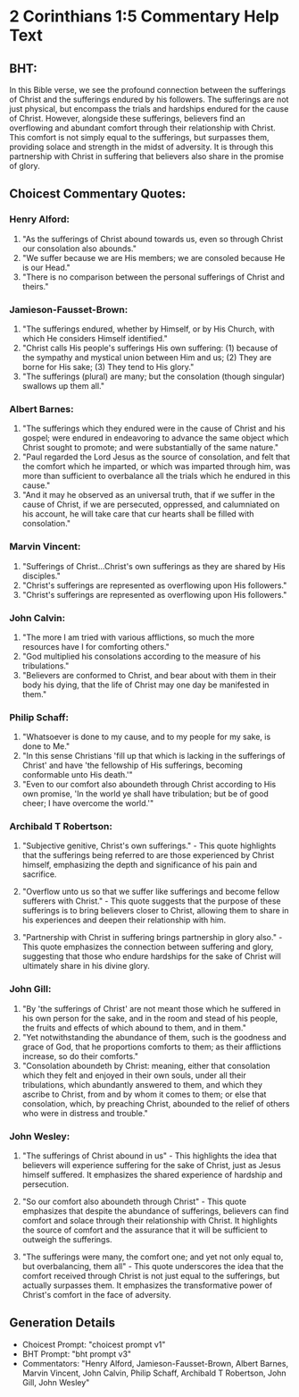 # 2 Corinthians 1:5 Commentary Help Text

## BHT:
In this Bible verse, we see the profound connection between the sufferings of Christ and the sufferings endured by his followers. The sufferings are not just physical, but encompass the trials and hardships endured for the cause of Christ. However, alongside these sufferings, believers find an overflowing and abundant comfort through their relationship with Christ. This comfort is not simply equal to the sufferings, but surpasses them, providing solace and strength in the midst of adversity. It is through this partnership with Christ in suffering that believers also share in the promise of glory.

## Choicest Commentary Quotes:
### Henry Alford:
1. "As the sufferings of Christ abound towards us, even so through Christ our consolation also abounds." 
2. "We suffer because we are His members; we are consoled because He is our Head." 
3. "There is no comparison between the personal sufferings of Christ and theirs."

### Jamieson-Fausset-Brown:
1. "The sufferings endured, whether by Himself, or by His Church, with which He considers Himself identified."
2. "Christ calls His people's sufferings His own suffering: (1) because of the sympathy and mystical union between Him and us; (2) They are borne for His sake; (3) They tend to His glory."
3. "The sufferings (plural) are many; but the consolation (though singular) swallows up them all."

### Albert Barnes:
1. "The sufferings which they endured were in the cause of Christ and his gospel; were endured in endeavoring to advance the same object which Christ sought to promote; and were substantially of the same nature."
2. "Paul regarded the Lord Jesus as the source of consolation, and felt that the comfort which he imparted, or which was imparted through him, was more than sufficient to overbalance all the trials which he endured in this cause."
3. "And it may he observed as an universal truth, that if we suffer in the cause of Christ, if we are persecuted, oppressed, and calumniated on his account, he will take care that cur hearts shall be filled with consolation."

### Marvin Vincent:
1. "Sufferings of Christ...Christ's own sufferings as they are shared by His disciples." 
2. "Christ's sufferings are represented as overflowing upon His followers."
3. "Christ's sufferings are represented as overflowing upon His followers."

### John Calvin:
1. "The more I am tried with various afflictions, so much the more resources have I for comforting others."
2. "God multiplied his consolations according to the measure of his tribulations."
3. "Believers are conformed to Christ, and bear about with them in their body his dying, that the life of Christ may one day be manifested in them."

### Philip Schaff:
1. "Whatsoever is done to my cause, and to my people for my sake, is done to Me." 
2. "In this sense Christians 'fill up that which is lacking in the sufferings of Christ' and have 'the fellowship of His sufferings, becoming conformable unto His death.'" 
3. "Even to our comfort also aboundeth through Christ according to His own promise, 'In the world ye shall have tribulation; but be of good cheer; I have overcome the world.'"

### Archibald T Robertson:
1. "Subjective genitive, Christ's own sufferings." - This quote highlights that the sufferings being referred to are those experienced by Christ himself, emphasizing the depth and significance of his pain and sacrifice.

2. "Overflow unto us so that we suffer like sufferings and become fellow sufferers with Christ." - This quote suggests that the purpose of these sufferings is to bring believers closer to Christ, allowing them to share in his experiences and deepen their relationship with him.

3. "Partnership with Christ in suffering brings partnership in glory also." - This quote emphasizes the connection between suffering and glory, suggesting that those who endure hardships for the sake of Christ will ultimately share in his divine glory.

### John Gill:
1. "By 'the sufferings of Christ' are not meant those which he suffered in his own person for the sake, and in the room and stead of his people, the fruits and effects of which abound to them, and in them."
2. "Yet notwithstanding the abundance of them, such is the goodness and grace of God, that he proportions comforts to them; as their afflictions increase, so do their comforts."
3. "Consolation aboundeth by Christ: meaning, either that consolation which they felt and enjoyed in their own souls, under all their tribulations, which abundantly answered to them, and which they ascribe to Christ, from and by whom it comes to them; or else that consolation, which, by preaching Christ, abounded to the relief of others who were in distress and trouble."

### John Wesley:
1. "The sufferings of Christ abound in us" - This highlights the idea that believers will experience suffering for the sake of Christ, just as Jesus himself suffered. It emphasizes the shared experience of hardship and persecution.

2. "So our comfort also aboundeth through Christ" - This quote emphasizes that despite the abundance of sufferings, believers can find comfort and solace through their relationship with Christ. It highlights the source of comfort and the assurance that it will be sufficient to outweigh the sufferings.

3. "The sufferings were many, the comfort one; and yet not only equal to, but overbalancing, them all" - This quote underscores the idea that the comfort received through Christ is not just equal to the sufferings, but actually surpasses them. It emphasizes the transformative power of Christ's comfort in the face of adversity.


## Generation Details
- Choicest Prompt: "choicest prompt v1"
- BHT Prompt: "bht prompt v3"
- Commentators: "Henry Alford, Jamieson-Fausset-Brown, Albert Barnes, Marvin Vincent, John Calvin, Philip Schaff, Archibald T Robertson, John Gill, John Wesley"
